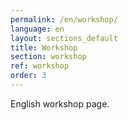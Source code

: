 ```yaml
---
permalink: /en/workshop/
language: en 
layout: sections_default 
title: Workshop
section: workshop
ref: workshop
order: 3
---
```


English workshop page.
